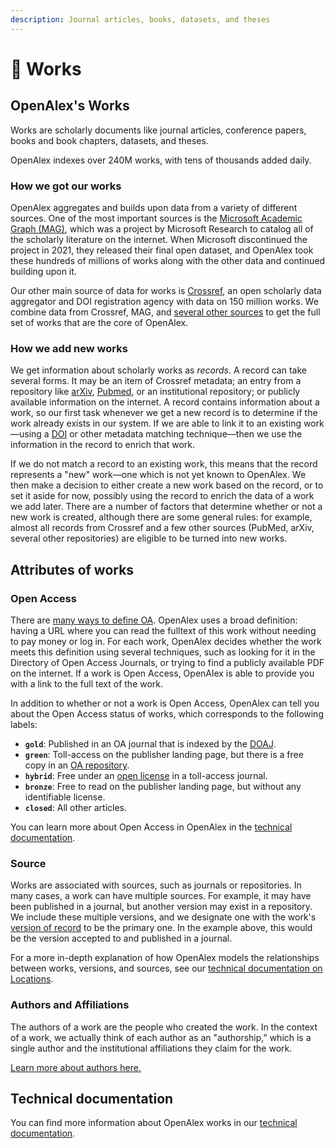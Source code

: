```yaml
---
description: Journal articles, books, datasets, and theses
---
```


# 📄 Works

## OpenAlex's Works

Works are scholarly documents like journal articles, conference papers, books and book chapters, datasets, and theses.

OpenAlex indexes over 240M works, with tens of thousands added daily.

### How we got our works

OpenAlex aggregates and builds upon data from a variety of different sources. One of the most important sources is the [Microsoft Academic Graph (MAG)](https://en.wikipedia.org/wiki/Microsoft_Academic), which was a project by Microsoft Research to catalog all of the scholarly literature on the internet. When Microsoft discontinued the project in 2021, they released their final open dataset, and OpenAlex took these hundreds of millions of works along with the other data and continued building upon it.

Our other main source of data for works is [Crossref](https://www.crossref.org/), an open scholarly data aggregator and DOI registration agency with data on 150 million works. We combine data from Crossref, MAG, and [several other sources](../entities-overview.md#our-data-sources) to get the full set of works that are the core of OpenAlex.

### How we add new works

We get information about scholarly works as _records_. A record can take several forms. It may be an item of Crossref metadata; an entry from a repository like [arXiv](https://arxiv.org/), [Pubmed](https://pubmed.ncbi.nlm.nih.gov/), or an institutional repository; or publicly available information on the internet. A record contains information about a work, so our first task whenever we get a new record is to determine if the work already exists in our system. If we are able to link it to an existing work—using a [DOI](https://en.wikipedia.org/wiki/Digital_object_identifier) or other metadata matching technique—then we use the information in the record to enrich that work.

If we do not match a record to an existing work, this means that the record represents a "new" work—one which is not yet known to OpenAlex. We then make a decision to either create a new work based on the record, or to set it aside for now, possibly using the record to enrich the data of a work we add later. There are a number of factors that determine whether or not a new work is created, although there are some general rules: for example, almost all records from Crossref and a few other sources (PubMed, arXiv, several other repositories) are eligible to be turned into new works.

## Attributes of works

### Open Access

There are [many ways to define OA](https://peerj.com/articles/4375/#literature-review). OpenAlex uses a broad definition: having a URL where you can read the fulltext of this work without needing to pay money or log in. For each work, OpenAlex decides whether the work meets this definition using several techniques, such as looking for it in the Directory of Open Access Journals, or trying to find a publicly available PDF on the internet. If a work is Open Access, OpenAlex is able to provide you with a link to the full text of the work.

In addition to whether or not a work is Open Access, OpenAlex can tell you about the Open Access status of works, which corresponds to the following labels:

* **`gold`**: Published in an OA journal that is indexed by the [DOAJ](https://doaj.org/).
* **`green`**: Toll-access on the publisher landing page, but there is a free copy in an [OA repository](https://en.wikipedia.org/wiki/Open-access\_repository).
* **`hybrid`**: Free under an [open license](https://support.unpaywall.org/support/solutions/articles/44002063718-what-is-an-oa-license-) in a toll-access journal.
* **`bronze`**: Free to read on the publisher landing page, but without any identifiable license.
* **`closed`**: All other articles.

You can learn more about Open Access in OpenAlex in the [technical documentation](https://docs.openalex.org/api-entities/works/work-object#the-openaccess-object).

### Source

Works are associated with sources, such as journals or repositories. In many cases, a work can have multiple sources. For example, it may have been published in a journal, but  another version may exist in a repository. We include these multiple versions, and we designate one with the work's [version of record](https://en.wikipedia.org/wiki/Version\_of\_record) to be the primary one. In the example above, this would be the version accepted to and published in a journal.

For a more in-depth explanation of how OpenAlex models the relationships between works, versions, and sources, see our [technical documentation on Locations](https://docs.openalex.org/api-entities/works/work-object/location-object).

### Authors and Affiliations

The authors of a work are the people who created the work. In the context of a work, we actually think of each author as an "authorship," which is a single author and the institutional affiliations they claim for the work.

[Learn more about authors here.](../authors/README.md)

## Technical documentation

You can find more information about OpenAlex works in our [technical documentation](https://docs.openalex.org/api-entities/works).